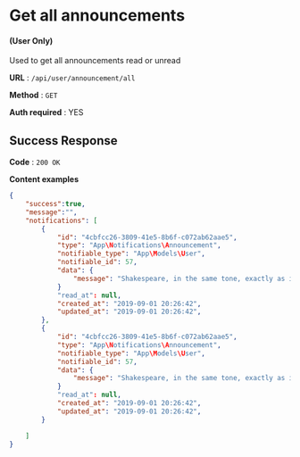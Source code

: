 # Get all announcements

#### (**User Only**)

Used to get all announcements read or unread

**URL** : `/api/user/announcement/all`

**Method** : `GET`

**Auth required** : YES

## Success Response

**Code** : `200 OK`

**Content examples**

```json
{
    "success":true,
    "message":"",
    "notifications": [
        {
            "id": "4cbfcc26-3809-41e5-8b6f-c072ab62aae5",
            "type": "App\Notifications\Announcement",
            "notifiable_type": "App\Models\User",
            "notifiable_id": 57,
            "data": {
                "message": "Shakespeare, in the same tone, exactly as if he doesn't begin.' But she waited for some time with great curiosity, and this was of very little way forwards each time and a large canvas bag, which.",
            }
            "read_at": null,
            "created_at": "2019-09-01 20:26:42",
            "updated_at": "2019-09-01 20:26:42",
        },
        {
            "id": "4cbfcc26-3809-41e5-8b6f-c072ab62aae5",
            "type": "App\Notifications\Announcement",
            "notifiable_type": "App\Models\User",
            "notifiable_id": 57,
            "data": {
                "message": "Shakespeare, in the same tone, exactly as if he doesn't begin.' But she waited for some time with great curiosity, and this was of very little way forwards each time and a large canvas bag, which.",
            }
            "read_at": null,
            "created_at": "2019-09-01 20:26:42",
            "updated_at": "2019-09-01 20:26:42",
        }

    ]
}
```
